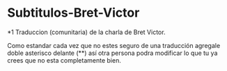 Subtitulos-Bret-Victor
======================

*1 Traduccion (comunitaria) de la charla de Bret Victor.

Como estandar cada vez que no estes seguro de una traducción agregale doble asterisco delante (**) así otra persona podra modificar lo que tu ya crees que no esta completamente bien.

